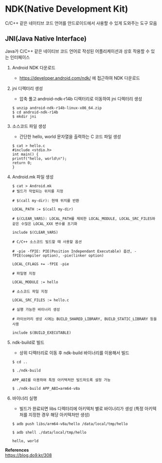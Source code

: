 # **NDK(Native Development Kit)**

C/C++ 같은 네이티브 코드 언어를 안드로이드에서 사용할 수 있게 도와주는 도구 모음

## **JNI(Java Native Interface)**

Java가 C/C++ 같은 네이티브 코드 언어로 작성된 어플리케이션과 상호 작용할 수 있는 인터페이스

1. Android NDK 다운로드

    * https://developer.android.com/ndk/ 에 접근하여 NDK 다운로드

1. jni 디렉터리 생성

    * 압축 풀고 android-ndk-r14b 디렉터리로 이동하여 jni 디렉터리 생성  

    ```
    $ unzip android-ndk-r14b-linux-x86_64.zip
    $ cd android-ndk-r14b
    $ mkdir jni
    ```

1. 소스코드 파일 생성

    * 간단한 hello, world 문자열을 출력하는 C 코드 파일 생성  

    ```
    $ cat > hello.c
    #include <stdio.h>
    int main() {
    printf("hello, world\n");
    return 0;
    }
    ```

1. Android.mk 파일 생성

    ```
    $ cat > Android.mk
    # 빌드가 작업되는 위치를 지정

    # $(call my-dir): 현재 위치를 반환

    LOCAL_PATH := $(call my-dir)

    # $(CLEAR_VARS): LOCAL_PATH를 제외한 LOCAL_MODULE, LOCAL_SRC_FILES와 같은 수많은 LOCAL_XXX 변수를 초기화

    include $(CLEAR_VARS)

    # C/C++ 소스코드 빌드할 때 사용할 옵션

    # -pie -fPIE: PIE(Position Independant Executable) 옵션, -fPIE(compiler option), -pie(linker option)

    LOCAL_CFLAGS += -fPIE -pie

    # 파일명 지정

    LOCAL_MODULE := hello

    # 소스코드 파일 지정

    LOCAL_SRC_FILES := hello.c

    # 실행 가능한 바이너리 생성

    # 라이브러리 생성 시에는 BUILD_SHARED_LIBRARY, BUILD_STATIC_LIBRARY 등을 사용

    include $(BUILD_EXECUTABLE)
    ```


1. ndk-build로 빌드

    * 상위 디렉터리로 이동 후 ndk-build 바이너리를 이용해서 빌드  

    ```
    $ cd ..

    $ ./ndk-build

    APP_ABI를 이용하여 특정 아키텍처만 빌드하도록 설정 가능

    $ ./ndk-build APP_ABI=arm64-v8a
    ```


1. 바이너리 실행

    * 빌드가 완료되면 libs 디렉터리에 아키텍처 별로 바이너리가 생성 (특정 아키텍처를 지정한 경우 해당 아키텍처만 생성)  

    ```
    $ adb push libs/arm64-v8a/hello /data/local/tmp/hello

    $ adb shell ./data/local/tmp/hello

    hello, world
    ```

**References**  
<https://blog.do9.kr/308>